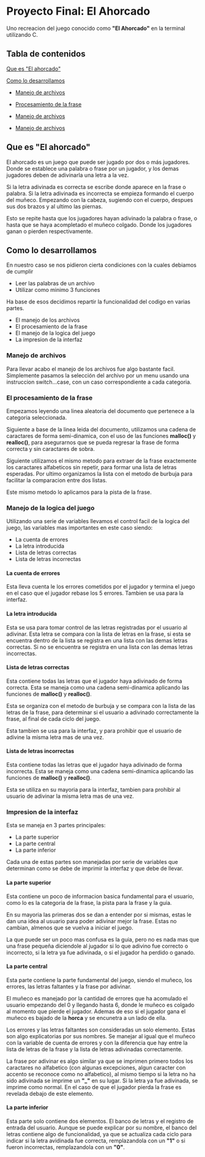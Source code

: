# Proyecto Final: El Ahorcado

Uno recreacion del juego conocido como **"El Ahorcado"** en la terminal utilizando C.

## Tabla de contenidos
[Que es "El ahorcado"](#que-es-el-ahorcado)

[Como lo desarrollamos](#como-lo-desarrollamos)

- [Manejo de archivos](#manejo-de-archivos)

- [Procesamiento de la frase](#el-procesamiento-de-la-frase)

- [Manejo de archivos](#manejo-de-la-logica-del-juego)

- [Manejo de archivos](#impresion-de-la-interfaz)

## Que es "El ahorcado"

El ahorcado es un juego que puede ser jugado por dos o más jugadores. Donde se establece una palabra o frase por un jugador, y los demas jugadores deben de adivinarla una letra a la vez. 

Si la letra adivinada es correcta se escribe donde aparece en la frase o palabra. Si la letra adivinada es incorrecta se empieza formando el cuerpo del muñeco. Empezando con la cabeza, sugiendo con el cuerpo, despues sus dos brazos y al ultimo las piernas.

Esto se repite hasta que los jugadores hayan adivinado la palabra o frase, o hasta que se haya acompletado el muñeco colgado. Donde los jugadores ganan o pierden respectivamente.

## Como lo desarrollamos

En nuestro caso se nos pidieron cierta condiciones con la cuales debiamos de cumplir

- Leer las palabras de un archivo
- Utilizar como minimo 3 funciones

Ha base de esos decidimos repartir la funcionalidad del codigo en varias partes.

- El manejo de los archivos
- El procesamiento de la frase
- El manejo de la logica del juego
- La impresion de la interfaz

### Manejo de archivos

Para llevar acabo el manejo de los archivos fue algo bastante facil. Simplemente pasamos la selección del archivo por un menu usando una instruccion switch...case, con un caso correspondiente a cada categoria.

### El procesamiento de la frase

Empezamos leyendo una linea aleatoria del documento que pertenece a la categoria seleccionada.

Siguiente a base de la linea leida del documento, utilizamos una cadena de caractares de forma semi-dinamica, con el uso de las funciones **malloc()** y **realloc()**, para asegurarnos que se pueda regresar la frase de forma correcta y sin caractares de sobra.

Siguiente utilizamos el mismo metodo para extraer de la frase exactemente los caractares alfabeticos sin repetir, para formar una lista de letras esperadas. Por ultimo organizamos la lista con el metodo de burbuja para facilitar la comparacion entre dos listas.

Este mismo metodo lo aplicamos para la pista de la frase.

### Manejo de la logica del juego

Utilizando una serie de variables llevamos el control facil de la logica del juego, las variables mas importantes en este caso siendo:

- La cuenta de errores
- La letra introducida
- Lista de letras correctas
- Lista de letras incorrectas

#### La cuenta de errores

Esta lleva cuenta le los errores cometidos por el jugador y termina el juego en el caso que el jugador rebase los 5 errores. Tambien se usa para la interfaz.

#### La letra introducida

Esta se usa para tomar control de las letras registradas por el usuario al adivinar. Esta letra se compara con la lista de letras en la frase, si esta se encuentra dentro de la lista se registra en una lista con las demas letras correctas. Si no se encuentra se registra en una lista con las demas letras incorrectas.

#### Lista de letras correctas

Esta contiene todas las letras que el jugador haya adivinado de forma correcta. Esta se maneja como una cadena semi-dinamica aplicando las funciones de **malloc()** y **realloc()**. 

Esta se organiza con el metodo de burbuja y se compara con la lista de las letras de la frase, para determinar si el usuario a adivinado correctamente la frase, al final de cada ciclo del juego.

Esta tambien se usa para la interfaz, y para prohibir que el usuario de adivine la misma letra mas de una vez.

#### Lista de letras incorrectas

Esta contiene todas las letras que el jugador haya adivinado de forma incorrecta. Esta se maneja como una cadena semi-dinamica aplicando las funciones de **malloc()** y **realloc()**.

Esta se utiliza en su mayoria para la interfaz, tambien para prohibir al usuario de adivinar la misma letra mas de una vez.

### Impresion de la interfaz

Esta se maneja en 3 partes principales:

- La parte superior
- La parte central
- La parte inferior

Cada una de estas partes son manejadas por serie de variables que determinan como se debe de imprimir la interfaz y que debe de llevar.

#### La parte superior

Esta contiene un poco de informacion basica fundamental para el usuario, como lo es la categoria de la frase, la pista para la frase y la guia.

En su mayoria las primeras dos se dan a entender por si mismas, estas le dan una idea al usuario para poder adivinar mejor la frase. Estas no cambian, almenos que se vuelva a iniciar el juego.

La que puede ser un poco mas confusa es la guia, pero no es nada mas que una frase pequeña diciendole al jugador si lo que adivino fue correcto o incorrecto, si la letra ya fue adivinada, o si el jugador ha perdido o ganado.

#### La parte central

Esta parte contiene la parte fundamental del juego, siendo el muñeco, los errores, las letras faltantes y la frase por adivinar.

El muñeco es manejado por la cantidad de errores que ha acomulado el usuario empezando del 0 y llegando hasta 6, donde le muñeco es colgado al momento que pierde el jugador. Ademas de eso si el jugador gana el muñeco es bajado de la **horca** y se encunetra a un lado de ella. 

Los errores y las letras faltantes son consideradas un solo elemento. Estas son algo explicatorias por sus nombres. Se manejar al igual que el muñeco con la variable de cuenta de errores y con la diferencia que hay entre la lista de letras de la frase y la lista de letras adivinadas correctamente.

La frase por adivinar es algo similar ya que se imprimen primero todos los caractares no alfabetico (con algunas excepciones, algun caracter con accento se reconoce como no alfabetico), al mismo tiempo si la letra no ha sido adivinada se imprime un **"_"** en su lugar. Si la letra ya fue adivinada, se imprime como normal. En el caso de que el jugador pierda la frase es revelada debajo de este elemento.

#### La parte inferior

Esta parte solo contiene dos elementos. El banco de letras y el registro de entrada del usuario. Aunque se puede explicar por su nombre, el banco del letras contiene algo de funcionalidad, ya que se actualiza cada ciclo para indicar si la letra avidinada fue correcta, remplazandola con un **"1"** o si fueron incorrectas, remplazandola con un **"0"**.
